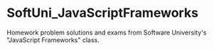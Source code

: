 # SoftUni_JavaScriptFrameworks
Homework problem solutions and exams from Software University's "JavaScript Frameworks" class.

